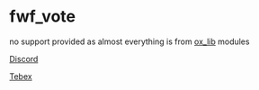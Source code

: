 # fwf_vote

no support provided as almost everything is from [ox_lib](https://overextended.dev/ox_lib/Modules/Interface/Client/context) modules

[Discord](https://discord.gg/GynMb6kCrn)

[Tebex](https://fwf-scripts.tebex.io/)
